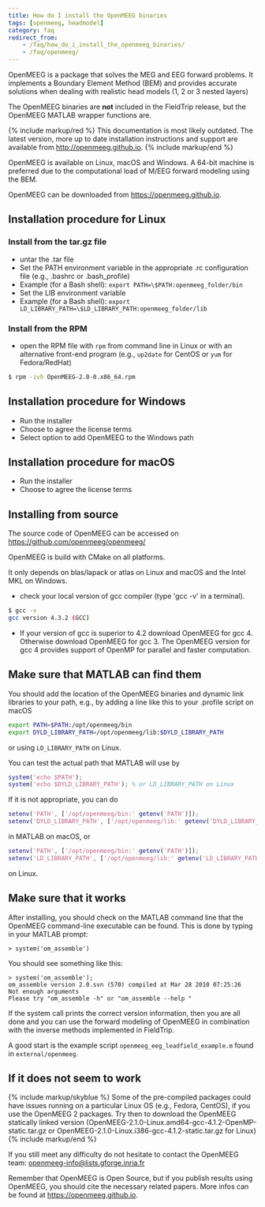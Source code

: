 ```yaml
---
title: How do I install the OpenMEEG binaries
tags: [openmeeg, headmodel]
category: faq
redirect_from:
    - /faq/how_do_i_install_the_openmeeg_binaries/
    - /faq/openmeeg/
---
```


OpenMEEG is a package that solves the MEG and EEG forward problems. It implements a Boundary Element Method (BEM) and provides accurate solutions when dealing with realistic head models (1, 2 or 3 nested layers)

The OpenMEEG binaries are **not** included in the FieldTrip release, but the OpenMEEG MATLAB wrapper functions are.

{% include markup/red %}
This documentation is most likely outdated. The latest version, more up to date installation instructions and support are available from <http://openmeeg.github.io>.
{% include markup/end %}

OpenMEEG is available on Linux, macOS and Windows. A 64-bit machine is preferred due to the computational load of M/EEG forward modeling using the BEM.

OpenMEEG can be downloaded from <https://openmeeg.github.io>.

## Installation procedure for Linux

### Install from the tar.gz file

-   untar the .tar file
-   Set the PATH environment variable in the appropriate .rc configuration file (e.g., .bashrc or .bash_profile)
-   Example (for a Bash shell): `export PATH=\$PATH:openmeeg_folder/bin`
-   Set the LIB environment variable
-   Example (for a Bash shell): `export LD_LIBRARY_PATH=\$LD_LIBRARY_PATH:openmeeg_folder/lib`

### Install from the RPM

-   open the RPM file with `rpm` from command line in Linux or with an alternative front-end program (e.g., `up2date` for CentOS or `yum` for Fedora/RedHat)

```bash
$ rpm -ivh OpenMEEG-2.0-0.x86_64.rpm
```

## Installation procedure for Windows

-   Run the installer
-   Choose to agree the license terms
-   Select option to add OpenMEEG to the Windows path

## Installation procedure for macOS

-   Run the installer
-   Choose to agree the license terms

## Installing from source

The source code of OpenMEEG can be accessed on <https://github.com/openmeeg/openmeeg/>

OpenMEEG is build with CMake on all platforms.

It only depends on blas/lapack or atlas on Linux and macOS and the Intel MKL on Windows.

-   check your local version of gcc compiler (type 'gcc -v' in a terminal).

```bash
$ gcc -v
gcc version 4.3.2 (GCC)
```

-   If your version of gcc is superior to 4.2 download OpenMEEG for gcc 4. Otherwise download OpenMEEG for gcc 3. The OpenMEEG version for gcc 4 provides support of OpenMP for parallel and faster computation.

## Make sure that MATLAB can find them

You should add the location of the OpenMEEG binaries and dynamic link libraries to your path, e.g., by adding a line like this to your .profile script on macOS

```bash
export PATH=$PATH:/opt/openmeeg/bin
export DYLD_LIBRARY_PATH=/opt/openmeeg/lib:$DYLD_LIBRARY_PATH
```

or using `LD_LIBRARY_PATH` on Linux.

You can test the actual path that MATLAB will use by

```matlab
system('echo $PATH');
system('echo $DYLD_LIBRARY_PATH'); % or LD_LIBRARY_PATH on Linux
```

If it is not appropriate, you can do

```matlab
setenv('PATH', ['/opt/openmeeg/bin:' getenv('PATH')]);
setenv('DYLD_LIBRARY_PATH', ['/opt/openmeeg/lib:' getenv('DYLD_LIBRARY_PATH')]);
```

in MATLAB on macOS, or

```matlab
setenv('PATH', ['/opt/openmeeg/bin:' getenv('PATH')]);
setenv('LD_LIBRARY_PATH', ['/opt/openmeeg/lib:' getenv('LD_LIBRARY_PATH')]);
```

on Linux.

## Make sure that it works

After installing, you should check on the MATLAB command line that the OpenMEEG command-line executable can be found. This is done by typing in your MATLAB prompt:

    > system('om_assemble')

You should see something like this:

    > system('om_assemble');
    om_assemble version 2.0.svn (570) compiled at Mar 28 2010 07:25:26
    Not enough arguments
    Please try "om_assemble -h" or "om_assemble --help "

If the system call prints the correct version information, then you are all done and you can use the forward modeling of OpenMEEG in combination with the inverse methods implemented in FieldTrip.

A good start is the example script `openmeeg_eeg_leadfield_example.m` found in `external/openmeeg`.

## If it does not seem to work

{% include markup/skyblue %}
Some of the pre-compiled packages could have issues running on a particular Linux OS (e.g., Fedora, CentOS), if you use the OpenMEEG 2 packages. Try then to download the OpenMEEG statically linked version (OpenMEEG-2.1.0-Linux.amd64-gcc-4.1.2-OpenMP-static.tar.gz or OpenMEEG-2.1.0-Linux.i386-gcc-4.1.2-static.tar.gz for Linux)
{% include markup/end %}

If you still meet any difficulty do not hesitate to contact the OpenMEEG team: openmeeg-info@lists.gforge.inria.fr

Remember that OpenMEEG is Open Source, but if you publish results using OpenMEEG, you should cite the necessary related papers. More infos can be found at <https://openmeeg.github.io>.
